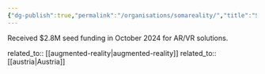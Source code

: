 ```yaml
---
{"dg-publish":true,"permalink":"/organisations/somareality/","title":"SOMAREALITY"}
---
```



Received $2.8M seed funding in October 2024 for AR/VR solutions.

related_to:: [[augmented-reality\|augmented-reality]]
related_to:: [[austria\|Austria]]
